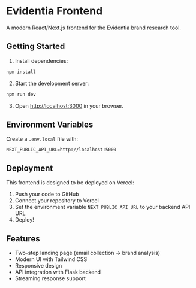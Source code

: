 # Evidentia Frontend

A modern React/Next.js frontend for the Evidentia brand research tool.

## Getting Started

1. Install dependencies:
```bash
npm install
```

2. Start the development server:
```bash
npm run dev
```

3. Open [http://localhost:3000](http://localhost:3000) in your browser.

## Environment Variables

Create a `.env.local` file with:
```
NEXT_PUBLIC_API_URL=http://localhost:5000
```

## Deployment

This frontend is designed to be deployed on Vercel:

1. Push your code to GitHub
2. Connect your repository to Vercel
3. Set the environment variable `NEXT_PUBLIC_API_URL` to your backend API URL
4. Deploy!

## Features

- Two-step landing page (email collection → brand analysis)
- Modern UI with Tailwind CSS
- Responsive design
- API integration with Flask backend
- Streaming response support